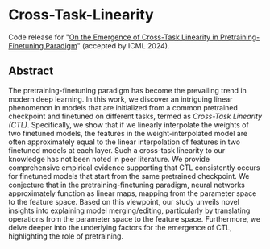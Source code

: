 # Cross-Task-Linearity
Code release for "[On the Emergence of Cross-Task Linearity in Pretraining-Finetuning Paradigm](https://arxiv.org/abs/2402.03660)" (accepted by ICML 2024).

## Abstract
The pretraining-finetuning paradigm has become the prevailing trend in modern deep learning. In this work, we discover an intriguing linear phenomenon in models that are initialized from a common pretrained checkpoint and finetuned on different tasks, termed as *Cross-Task Linearity (CTL)*. Specifically, we show that if we linearly interpolate the weights of two finetuned models, the features in the weight-interpolated model are often approximately equal to the linear interpolation of features in two finetuned models at each layer. Such a cross-task linearity to our knowledge has not been noted in peer literature. We provide comprehensive empirical evidence supporting that CTL consistently occurs for finetuned models that start from the same pretrained checkpoint. We conjecture that in the pretraining-finetuning paradigm, neural networks approximately function as linear maps, mapping from the parameter space to the feature space. Based on this viewpoint, our study unveils novel insights into explaining model merging/editing, particularly by translating operations from the parameter space to the feature space. Furthermore, we delve deeper into the underlying factors for the emergence of CTL, highlighting the role of pretraining.
